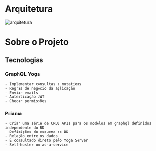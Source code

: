 # Arquitetura

![arquitetura](ARQUITETURA_SERVIDOR_GRAPHQL.png)

# Sobre o Projeto

## Tecnologias

### GraphQL Yoga
    - Implementar consultas e mutations
    - Regras de negócio da aplicação
    - Enviar emails
    - Autenticação JWT
    - Checar permissões
    
### Prisma
    - Criar uma série de CRUD APIs para os modelos em graphql definidos independente do BD
    - Definições do esquema do BD
    - Relação entre os dados
    - É consultado direto pelo Yoga Server
    - Self-hoster ou as-a-service